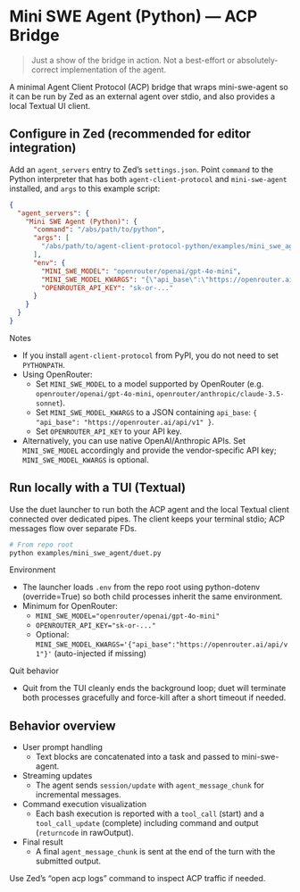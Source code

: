 # Mini SWE Agent (Python) — ACP Bridge

> Just a show of the bridge in action. Not a best-effort or absolutely-correct implementation of the agent.

A minimal Agent Client Protocol (ACP) bridge that wraps mini-swe-agent so it can be run by Zed as an external agent over stdio, and also provides a local Textual UI client.

## Configure in Zed (recommended for editor integration)

Add an `agent_servers` entry to Zed’s `settings.json`. Point `command` to the Python interpreter that has both `agent-client-protocol` and `mini-swe-agent` installed, and `args` to this example script:

```json
{
  "agent_servers": {
    "Mini SWE Agent (Python)": {
      "command": "/abs/path/to/python",
      "args": [
        "/abs/path/to/agent-client-protocol-python/examples/mini_swe_agent/agent.py"
      ],
      "env": {
        "MINI_SWE_MODEL": "openrouter/openai/gpt-4o-mini",
        "MINI_SWE_MODEL_KWARGS": "{\"api_base\":\"https://openrouter.ai/api/v1\"}",
        "OPENROUTER_API_KEY": "sk-or-..."
      }
    }
  }
}
```

Notes
- If you install `agent-client-protocol` from PyPI, you do not need to set `PYTHONPATH`.
- Using OpenRouter:
  - Set `MINI_SWE_MODEL` to a model supported by OpenRouter (e.g. `openrouter/openai/gpt-4o-mini`, `openrouter/anthropic/claude-3.5-sonnet`).
  - Set `MINI_SWE_MODEL_KWARGS` to a JSON containing `api_base`: `{ "api_base": "https://openrouter.ai/api/v1" }`.
  - Set `OPENROUTER_API_KEY` to your API key.
- Alternatively, you can use native OpenAI/Anthropic APIs. Set `MINI_SWE_MODEL` accordingly and provide the vendor-specific API key; `MINI_SWE_MODEL_KWARGS` is optional.

## Run locally with a TUI (Textual)

Use the duet launcher to run both the ACP agent and the local Textual client connected over dedicated pipes. The client keeps your terminal stdio; ACP messages flow over separate FDs.

```bash
# From repo root
python examples/mini_swe_agent/duet.py
```

Environment
- The launcher loads `.env` from the repo root using python-dotenv (override=True) so both child processes inherit the same environment.
- Minimum for OpenRouter:
  - `MINI_SWE_MODEL="openrouter/openai/gpt-4o-mini"`
  - `OPENROUTER_API_KEY="sk-or-..."`
  - Optional: `MINI_SWE_MODEL_KWARGS='{"api_base":"https://openrouter.ai/api/v1"}'` (auto-injected if missing)

Quit behavior
- Quit from the TUI cleanly ends the background loop; duet will terminate both processes gracefully and force-kill after a short timeout if needed.

## Behavior overview

- User prompt handling
  - Text blocks are concatenated into a task and passed to mini-swe-agent.
- Streaming updates
  - The agent sends `session/update` with `agent_message_chunk` for incremental messages.
- Command execution visualization
  - Each bash execution is reported with a `tool_call` (start) and a `tool_call_update` (complete) including command and output (`returncode` in rawOutput).
- Final result
  - A final `agent_message_chunk` is sent at the end of the turn with the submitted output.

Use Zed’s “open acp logs” command to inspect ACP traffic if needed.
